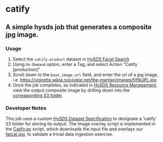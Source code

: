# catify

## A simple hysds job that generates a composite jpg image.

### Usage

1. Select the `catify-product` dataset in [HySDS Facet Search](https://ec2-54-84-150-28.compute-1.amazonaws.com/search)
2. Using `On-Demand` option, enter a Tag, and select Action "Catify [production]"
3. Scroll down to the `base_image_url` field, and enter the url of a jpg image, i.e. https://vignette.wikia.nocookie.net/the-martian/images/f/f9/JPL.jpg
4. Once the job completes, as indicated in [HySDS Resource Management](https://ec2-54-86-171-31.compute-1.amazonaws.com/figaro), view the output composite image by drilling down into the [corresponding S3 folder](https://s3.console.aws.amazon.com/s3/buckets/maapdev/products/catify/?region=us-east-1).

### Developer Notes

This job uses a custom [HySDS Dataset Specification](https://github.com/hysds/hysds-framework/wiki/Datasets) to designate a 'catify' S3 folder for storing its output. The image overlay script is implemented in the [Catify.py](Catify.py) script, which downloads the input file and overlays our [fatcat.jpg](fatcat.jpg), to validate a trivial data ingestion exercise. 
